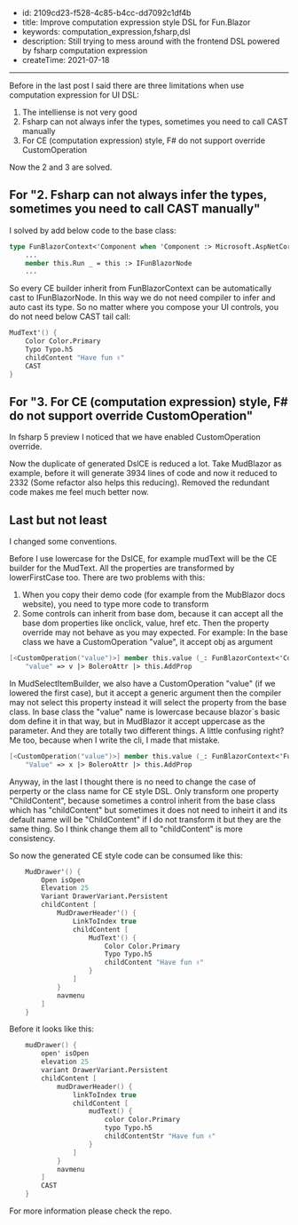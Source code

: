 - id: 2109cd23-f528-4c85-b4cc-dd7092c1df4b
- title: Improve computation expression style DSL for Fun.Blazor
- keywords: computation_expression,fsharp,dsl
- description: Still trying to mess around with the frontend DSL powered by fsharp computation expression
- createTime: 2021-07-18
---

Before in the last post I said there are three limitations when use computation expression for UI DSL:

1. The intelliense is not very good
2. Fsharp can not always infer the types, sometimes you need to call CAST manually
3. For CE (computation expression) style, F# do not support override CustomOperation


Now the 2 and 3 are solved.



## For "2. Fsharp can not always infer the types, sometimes you need to call CAST manually"


I solved by add below code to the base class:

```fsharp
type FunBlazorContext<'Component when 'Component :> Microsoft.AspNetCore.Components.IComponent> () =
    ...
    member this.Run _ = this :> IFunBlazorNode
    ...
```

So every CE builder inherit from FunBlazorContext can be automatically cast to IFunBlazorNode. In this way we do not need compiler to infer and auto cast its type. So no matter where you compose your UI controls, you do not need below CAST tail call:

```fsharp
MudText'() {
    Color Color.Primary
    Typo Typo.h5
    childContent "Have fun ✌"
    CAST
}
```


## For "3. For CE (computation expression) style, F# do not support override CustomOperation"


In fsharp 5 preview I noticed that we have enabled CustomOperation override.

Now the duplicate of generated DslCE is reduced a lot. Take MudBlazor as example, before it will generate 3934 lines of code and now it reduced to 2332 (Some refactor also helps this reducing). Removed the redundant code makes me feel much better now.



## Last but not least


I changed some conventions.

Before I use lowercase for the DslCE, for example mudText will be the CE builder for the MudText. All the properties are transformed by lowerFirstCase too. There are two problems with this:

1. When you copy their demo code (for example from the MubBlazor docs website), you need to type more code to transform
2. Some controls can inherit from base dom, because it can accept all the base dom properties like onclick, value, href etc. Then the property override may not behave as you may expected. For example:
In the base class we have a CustomOperation "value", it accept obj as argument

```fsharp
[<CustomOperation("value")>] member this.value (_: FunBlazorContext<'Component>, v: obj) = 
    "value" => v |> BoleroAttr |> this.AddProp
```

In MudSelectItemBuilder, we also have a CustomOperation "value" (if we lowered the first case), but it accept a generic argument then the compiler may not select this property instead it will select the property from the base class. In base class the "value" name is lowercase because blazor`s basic dom define it in that way, but in MudBlazor it accept uppercase as the parameter. And they are totally two different things. A little confusing right? Me too, because when I write the cli, I made that mistake.

```fsharp
[<CustomOperation("value")>] member this.value (_: FunBlazorContext<'FunBlazorGeneric>, x: 'T) =
    "Value" => x |> BoleroAttr |> this.AddProp
```

Anyway, in the last I thought there is no need to change the case of perperty or the class name for CE style DSL. Only transform one property "ChildContent", because sometimes a control inherit from the base class which has "childContent" but sometimes it does not need to inheirt it and its default name will be "ChildContent" if I do not transform it but they are the same thing. So I think change them all to "childContent" is more consistency.



So now the generated CE style code can be consumed like this:

```fsharp
	MudDrawer'() {
	    Open isOpen
	    Elevation 25
	    Variant DrawerVariant.Persistent
	    childContent [
	        MudDrawerHeader'() {
	            LinkToIndex true
	            childContent [
	                MudText'() {
	                    Color Color.Primary
	                    Typo Typo.h5
	                    childContent "Have fun ✌"
	                }
	            ]
	        }
	        navmenu
	    ]
	}
```

Before it looks like this:

```fsharp
    mudDrawer() {
        open' isOpen
        elevation 25
        variant DrawerVariant.Persistent
        childContent [
            mudDrawerHeader() {
                linkToIndex true
                childContent [
                    mudText() {
                        color Color.Primary
                        typo Typo.h5
                        childContentStr "Have fun ✌"
                    }
                ]
            }
            navmenu
        ]
        CAST
    }
```

For more information please check the repo.
